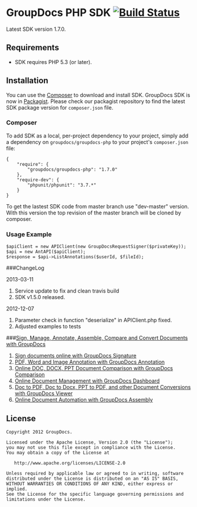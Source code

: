  GroupDocs PHP SDK [![Build Status](https://secure.travis-ci.org/groupdocs/groupdocs-php.png)](http://travis-ci.org/groupdocs/groupdocs-php)
=============

Latest SDK version 1.7.0.

## Requirements

* SDK requires PHP 5.3 (or later).

## Installation

You can use the [Composer](http://getcomposer.org/) to download and install SDK.
GroupDocs SDK is now in [Packagist](https://packagist.org/packages/groupdocs/groupdocs-php). Please check our packagist repository to find the latest SDK package version for `composer.json` file.

### Composer

To add SDK as a local, per-project dependency to your project, simply add a dependency on `groupdocs/groupdocs-php` to your project's `composer.json` file:

	{
		"require": {
			"groupdocs/groupdocs-php": "1.7.0"
		},
		"require-dev": {
			"phpunit/phpunit": "3.7.*"
		}
	}
	
To get the lastest SDK code from master branch use "dev-master" version. With this version the top revision of the master branch will be cloned by composer.

### Usage Example
	$apiClient = new APIClient(new GroupDocsRequestSigner($privateKey));
	$api = new AntAPI($apiClient);
	$response = $api->ListAnnotations($userId, $fileId);

###ChangeLog

2013-03-11

1. Service update to fix and clean travis build
2. SDK v1.5.0 released.

2012-12-07

1. Parameter check in function "deserialize" in APIClient.php fixed.
2. Adjusted examples to tests

###[Sign, Manage, Annotate, Assemble, Compare and Convert Documents with GroupDocs](http://groupdocs.com)
1. [Sign documents online with GroupDocs Signature](http://groupdocs.com/apps/signature)
2. [PDF, Word and Image Annotation with GroupDocs Annotation](http://groupdocs.com/apps/annotation)
3. [Online DOC, DOCX, PPT Document Comparison with GroupDocs Comparison](http://groupdocs.com/apps/comparison)
4. [Online Document Management with GroupDocs Dashboard](http://groupdocs.com/apps/dashboard)
5. [Doc to PDF, Doc to Docx, PPT to PDF, and other Document Conversions with GroupDocs Viewer](http://groupdocs.com/apps/viewer)
6. [Online Document Automation with GroupDocs Assembly](http://groupdocs.com/apps/assembly)

License
-------

	Copyright 2012 GroupDocs.

	Licensed under the Apache License, Version 2.0 (the "License");
	you may not use this file except in compliance with the License.
	You may obtain a copy of the License at

	   http://www.apache.org/licenses/LICENSE-2.0

	Unless required by applicable law or agreed to in writing, software
	distributed under the License is distributed on an "AS IS" BASIS,
	WITHOUT WARRANTIES OR CONDITIONS OF ANY KIND, either express or implied.
	See the License for the specific language governing permissions and
	limitations under the License.
